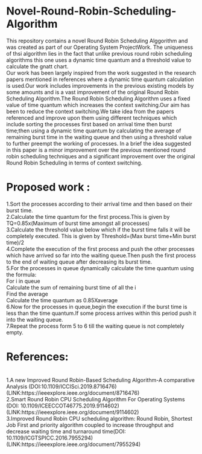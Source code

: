 # Novel-Round-Robin-Scheduling-Algorithm
This repository contains a novel Round Robin Scheduling Alggorithm and was created as part of our Operating System ProjectWork.
The uniqueness of thsi algorithm lies in the fact that unlike previous round robin scheduling algorithms this one uses a dynamic time quantum and a threshold value to calculate the gnatt chart.
<br/>Our work has been largely inspired from the work suggested in the research papers mentioned in references where a dynamic time quantum calculation is used.Our work includes improvements in the previous existing models by some amounts and is a vast improvement of the original Round Robin Scheduling Algorithm.The Round Robin Scheduling Algorithm uses a fixed value of time quantum which increases the context switching.Our aim has been to reduce the context switching.We take idea from the papers referenced and improve upon them using different techniques which include sorting the processes first based on arrival time then burst time;then using a dynamic time quantum by calculating the average of remaining burst time in the waiting queue and then using a threshold value to further preempt the working of processes. In a brief the idea suggested in this paper is a minor improvement over the previous mentioned round robin scheduling techniques and a significant improvement over the original Round Robin Scheduling in terms of context switching.

# Proposed work :

1.Sort the processes according to their arrival time and then based on their burst time.<br/>
2.Calculate the time quantum for the first process.This is given by 
TQ=0.85x(Maximum of burst time amongst all processes)<br/>
3.Calculate the threshold value below which if the burst time falls it will be completely executed.
This is given by Threshold=(Max burst time+Min burst time)/2<br/>
4.Complete the execution of the first process and push the other processes which have  arrived so far into the waiting queue.Then push the first process to the end of waiting queue after decreasing its burst time.<br/>
5.For the processes in queue dynamically calculate the time quantum using the formula:<br/>
For i in queue<br/>
Calculate the sum of remaining burst time of all the i<br/>
Find the average <br/>
Calculate the time quantum as 0.85Xaverage<br/>
6.Now for the processes in queue,begin the execution if the burst time is less than the time quantum.If some process arrives within this period push it into the waiting queue.<br/>
7.Repeat the process form 5 to 6 till the waiting queue is not completely empty.<br/>

# References:

<br/>
1.A new Improved Round Robin-Based Scheduling Algorithm-A comparative Analysis (DOI:10.1109/ICCISci.2019.8716476)(LINK:https://ieeexplore.ieee.org/document/8716476)<br/>
2.Smart Round Robin CPU Scheduling Algorithm For Operating Systems (DOI: 10.1109/ICEECCOT46775.2019.9114602)(LINK:https://ieeexplore.ieee.org/document/9114602)<br/>
3.Improved Round Robin CPU scheduling algorithm: Round Robin, Shortest Job First and priority algorithm coupled to increase throughput and decrease waiting time and turnaround time(DOI: 10.1109/ICGTSPICC.2016.7955294)(LINK:https://ieeexplore.ieee.org/document/7955294)
